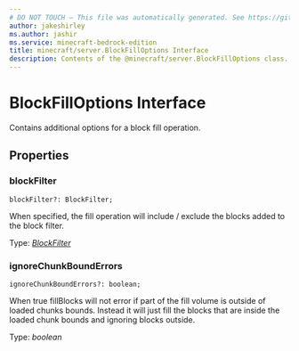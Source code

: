```yaml
---
# DO NOT TOUCH — This file was automatically generated. See https://github.com/mojang/minecraftapidocsgenerator to modify descriptions, examples, etc.
author: jakeshirley
ms.author: jashir
ms.service: minecraft-bedrock-edition
title: minecraft/server.BlockFillOptions Interface
description: Contents of the @minecraft/server.BlockFillOptions class.
---
```

# BlockFillOptions Interface

Contains additional options for a block fill operation.

## Properties

### **blockFilter**
`blockFilter?: BlockFilter;`

When specified, the fill operation will include / exclude the blocks added to the block filter.

Type: [*BlockFilter*](BlockFilter.md)

### **ignoreChunkBoundErrors**
`ignoreChunkBoundErrors?: boolean;`

When true fillBlocks will not error if part of the fill volume is outside of loaded chunks bounds. Instead it will just fill the blocks that are inside the loaded chunk bounds and ignoring blocks outside.

Type: *boolean*
